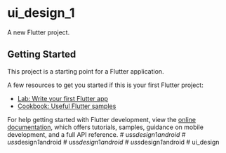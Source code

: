 # ui_design_1

A new Flutter project.

## Getting Started

This project is a starting point for a Flutter application.

A few resources to get you started if this is your first Flutter project:

- [Lab: Write your first Flutter app](https://docs.flutter.dev/get-started/codelab)
- [Cookbook: Useful Flutter samples](https://docs.flutter.dev/cookbook)

For help getting started with Flutter development, view the
[online documentation](https://docs.flutter.dev/), which offers tutorials,
samples, guidance on mobile development, and a full API reference.
#   u s s _ d e s i g n _ 1 _ a n d r o i d  
 #   u s s _ d e s i g n _ 1 _ a n d r o i d  
 #   u s s _ d e s i g n _ 1 _ a n d r o i d  
 #   u s s _ d e s i g n _ 1 _ a n d r o i d  
 # ui_design
